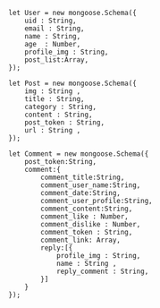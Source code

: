     let User = new mongoose.Schema({
        uid : String,
        email : String,
        name : String,
        age  : Number, 
        profile_img : String,
        post_list:Array,
    });

    let Post = new mongoose.Schema({
        img : String ,
        title : String,
        category : String,
        content : String,
        post_token : String,
        url : String ,
    });

    let Comment = new mongoose.Schema({
        post_token:String,
        comment:{
            comment_title:String,
            comment_user_name:String,
            comment_date:String,
            comment_user_profile:String,
            comment_content:String,
            comment_like : Number,
            comment_dislike : Number,
            comment_token : String,
            comment_link: Array,
            reply:[{
                profile_img : String,
                name : String ,
                reply_comment : String,
            }]
        }
    });
